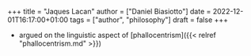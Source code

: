 +++
title = "Jaques Lacan"
author = ["Daniel Biasiotto"]
date = 2022-12-01T16:17:00+01:00
tags = ["author", "philosophy"]
draft = false
+++

-   argued on the linguistic aspect of [phallocentrism]({{< relref "phallocentrism.md" >}})
